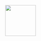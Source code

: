 <div id="header" align="center">
  <img src="https://media.tenor.com/iviIq2uXz-kAAAAi/work-office.gif" width="100"/>
</div>

<!--
**Anjan-poudel-1/Anjan-poudel-1** is a ✨ _special_ ✨ repository because its `README.md` (this file) appears on your GitHub profile.

Here are some ideas to get you started:

- 🔭 I’m currently working on ...
- 🌱 I’m currently learning ...
- 👯 I’m looking to collaborate on ...
- 🤔 I’m looking for help with ...
- 💬 Ask me about ...
- 📫 How to reach me: ...
- 😄 Pronouns: ...
- ⚡ Fun fact: ...
-->
